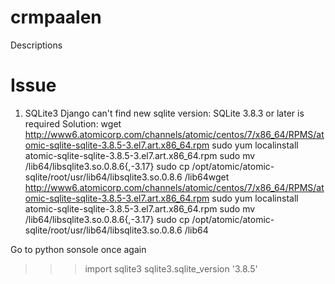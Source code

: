# crmpaalen
Descriptions

# Issue
1. SQLite3
Django can't find new sqlite version: SQLite 3.8.3 or later is required
Solution:
wget http://www6.atomicorp.com/channels/atomic/centos/7/x86_64/RPMS/atomic-sqlite-sqlite-3.8.5-3.el7.art.x86_64.rpm
sudo yum localinstall atomic-sqlite-sqlite-3.8.5-3.el7.art.x86_64.rpm
sudo mv /lib64/libsqlite3.so.0.8.6{,-3.17}
sudo cp /opt/atomic/atomic-sqlite/root/usr/lib64/libsqlite3.so.0.8.6 /lib64wget http://www6.atomicorp.com/channels/atomic/centos/7/x86_64/RPMS/atomic-sqlite-sqlite-3.8.5-3.el7.art.x86_64.rpm
sudo yum localinstall atomic-sqlite-sqlite-3.8.5-3.el7.art.x86_64.rpm
sudo mv /lib64/libsqlite3.so.0.8.6{,-3.17}
sudo cp /opt/atomic/atomic-sqlite/root/usr/lib64/libsqlite3.so.0.8.6 /lib64

Go to python sonsole once again
>>> import sqlite3
>>> sqlite3.sqlite_version
'3.8.5'
